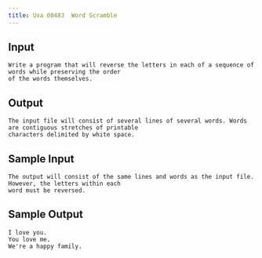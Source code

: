 ```yaml
---
title: Uva 00483  Word Scramble
---
```



## Input

```
Write a program that will reverse the letters in each of a sequence of words while preserving the order
of the words themselves.
```

## Output

```
The input file will consist of several lines of several words. Words are contiguous stretches of printable
characters delimited by white space.

```

## Sample Input

```
The output will consist of the same lines and words as the input file. However, the letters within each
word must be reversed.

```

## Sample Output

```
I love you.
You love me.
We're a happy family.

```
